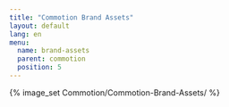 ```yaml
---
title: "Commotion Brand Assets"
layout: default
lang: en
menu:
  name: brand-assets
  parent: commotion
  position: 5
---
```

{% image_set Commotion/Commotion-Brand-Assets/ %}
